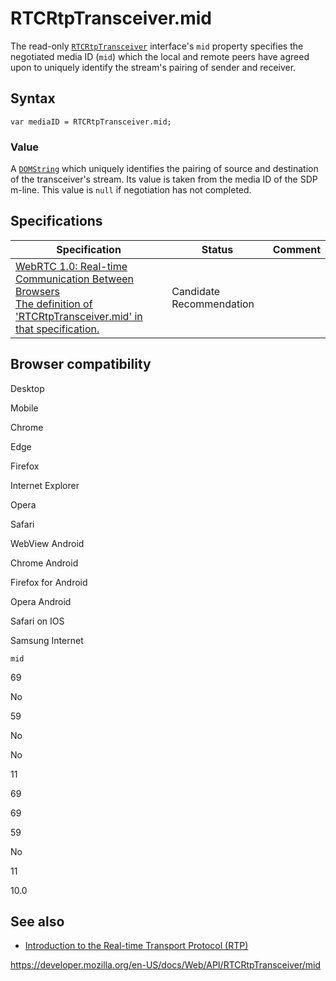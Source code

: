 RTCRtpTransceiver.mid
=====================

The read-only [`RTCRtpTransceiver`](../rtcrtptransceiver) interface's `mid` property specifies the negotiated media ID (`mid`) which the local and remote peers have agreed upon to uniquely identify the stream's pairing of sender and receiver.

Syntax
------

    var mediaID = RTCRtpTransceiver.mid;

### Value

A [`DOMString`](../domstring) which uniquely identifies the pairing of source and destination of the transceiver's stream. Its value is taken from the media ID of the SDP m-line. This value is `null` if negotiation has not completed.

Specifications
--------------

<table><thead><tr class="header"><th>Specification</th><th>Status</th><th>Comment</th></tr></thead><tbody><tr class="odd"><td><a href="https://w3c.github.io/webrtc-pc/#dom-rtptransceiver-mid">WebRTC 1.0: Real-time Communication Between Browsers<br />
<span class="small">The definition of 'RTCRtpTransceiver.mid' in that specification.</span></a></td><td><span class="spec-cr">Candidate Recommendation</span></td><td></td></tr></tbody></table>

Browser compatibility
---------------------

Desktop

Mobile

Chrome

Edge

Firefox

Internet Explorer

Opera

Safari

WebView Android

Chrome Android

Firefox for Android

Opera Android

Safari on IOS

Samsung Internet

`mid`

69

No

59

No

No

11

69

69

59

No

11

10.0

See also
--------

-   [Introduction to the Real-time Transport Protocol (RTP)](../webrtc_api/intro_to_rtp)

<a href="https://developer.mozilla.org/en-US/docs/Web/API/RTCRtpTransceiver/mid" class="_attribution-link">https://developer.mozilla.org/en-US/docs/Web/API/RTCRtpTransceiver/mid</a>
